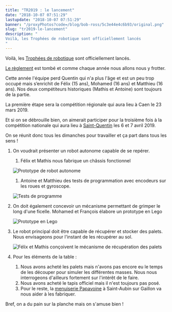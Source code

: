 ```yaml
---
title: "TR2019 : le lancement"
date: "2018-10-07 07:51:29"
lastupdate: "2018-10-07 07:51:29"
banner: "/proxyPhotos?code=/blog/bob-ross/5c3e44e4c6b93/original.png"
slug: "tr2019-le-lancement"
description: " 
Voilà, les Trophées de robotique sont officiellement lancés
"
---
```

Voilà, les <a href="http://www.tropheesderobotique.fr/">Trophées de robotique</a> sont officiellement lancés.

<a href="http://www.tropheesderobotique.fr/wp-content/uploads/2018/10/Eurobot2019_Rules_Junior_OFFICIAL_FR.pdf">Le règlement</a> est tombé et comme chaque année nous allons nous y frotter.

Cette année l'équipe perd Quentin qui n'a plus l'âge et est un peu trop occupé mais s’enrichit de Félix (15 ans), Mohamed (16 ans) et Matthieu (16 ans). Nos deux compétiteurs historiques (Mathis et Antoine) sont toujours de la partie.

La première étape sera la compétition régionale qui aura lieu à Caen le 23 mars 2019.

Et si on se débrouille bien, on aimerait participer pour la troisième fois à la compétition nationale qui aura lieu à <a href="https://www.google.fr/maps/place/02100+Saint-Quentin/@49.8476282,3.2440442,13z/data=!3m1!4b1!4m5!3m4!1s0x47e8186188e01cc5:0x40af13e8169d440!8m2!3d49.847066!4d3.2874">Saint-Quentin</a> les 6 et 7 avril 2019.

On se réunit donc tous les dimanches pour travailler et ça part dans tous les sens !
1. On voudrait présenter un robot autonome capable de se repérer.
   1. Félix et Mathis  nous fabrique un châssis fonctionnel 

    ![Prototype de robot autonome](/proxyPhotos?code=/blog/bob-ross/5c3e44e5de144/50.jpg "Prototype de robot autonome")
   1. Antoine et Matthieu des tests de programmation avec encodeurs sur les roues et gyroscope.

    ![Tests de programme](/proxyPhotos?code=/blog/bob-ross/5c3e44ec81c96/50.jpg "Tests de programme")

1. On doit également concevoir un mécanisme permettant de grimper le long d'une ficelle.
   Mohamed et François élabore un prototype en Lego

   ![Prototype en Lego](/proxyPhotos?code=/blog/bob-ross/5c3e44ee7c2f8/50.jpg "Prototype en Lego")

1. Le robot principal doit être capable de récupérer et stocker des palets. Nous envisageons pour l'instant de les récupérer au sol.

   ![Félix et Mathis conçoivent le mécanisme de récupération des palets](/proxyPhotos?code=/blog/bob-ross/5c3e44f05432e/50.jpg "Félix et Mathis conçoivent le mécanisme de récupération des palets")

1. Pour les éléments de la table :
   1. Nous avons acheté les palets mais n'avons pas encore eu le temps de les découper pour simuler les différentes masses. Nous nous interrogeons d'ailleurs fortement sur l'intérêt de le faire.
   1. Nous avons acheté le tapis officiel mais il n'est toujours pas posé.
   1. Pour le reste, la <a href="https://www.papavoine-menuiserie.com/">menuiserie Papavoine</a> à Saint-Aubin sur Gaillon va nous aider à les fabriquer.

Bref, on a du pain sur la planche mais on s'amuse bien !




    